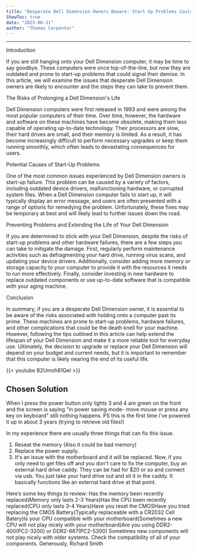 ```yaml
---
title: "Desperate Dell Dimension Owners Beware: Start Up Problems Could Be the Death of Your Computer!"
ShowToc: true 
date: "2023-06-11"
author: "Thomas Carpenter"
---
```

*****
Introduction

If you are still hanging onto your Dell Dimension computer, it may be time to say goodbye. These computers were once top-of-the-line, but now they are outdated and prone to start-up problems that could signal their demise. In this article, we will examine the issues that desperate Dell Dimension owners are likely to encounter and the steps they can take to prevent them.

The Risks of Prolonging a Dell Dimension's Life

Dell Dimension computers were first released in 1993 and were among the most popular computers of their time. Over time, however, the hardware and software on these machines have become obsolete, making them less capable of operating up-to-date technology. Their processors are slow, their hard drives are small, and their memory is limited. As a result, it has become increasingly difficult to perform necessary upgrades or keep them running smoothly, which often leads to devastating consequences for users.

Potential Causes of Start-Up Problems

One of the most common issues experienced by Dell Dimension owners is start-up failure. This problem can be caused by a variety of factors, including outdated device drivers, malfunctioning hardware, or corrupted system files. When a Dell Dimension computer fails to start up, it will typically display an error message, and users are often presented with a range of options for remedying the problem. Unfortunately, these fixes may be temporary at best and will likely lead to further issues down the road.

Preventing Problems and Extending the Life of Your Dell Dimension

If you are determined to stick with your Dell Dimension, despite the risks of start-up problems and other hardware failures, there are a few steps you can take to mitigate the damage. First, regularly perform maintenance activities such as defragmenting your hard drive, running virus scans, and updating your device drivers. Additionally, consider adding more memory or storage capacity to your computer to provide it with the resources it needs to run more effectively. Finally, consider investing in new hardware to replace outdated components or use up-to-date software that is compatible with your aging machine.

Conclusion

In summary, if you are a desperate Dell Dimension owner, it is essential to be aware of the risks associated with holding onto a computer past its prime. These machines are prone to start-up problems, hardware failures, and other complications that could be the death knell for your machine. However, following the tips outlined in this article can help extend the lifespan of your Dell Dimension and make it a more reliable tool for everyday use. Ultimately, the decision to upgrade or replace your Dell Dimension will depend on your budget and current needs, but it is important to remember that this computer is likely nearing the end of its useful life.

{{< youtube B2Umoh81QeI >}} 



## Chosen Solution
 When I press the power button only lights 3 and 4 are green on the front and the screen is saying "in power saving mode- move mouse or press any key on keyboard" still nothing happens.
PS this is the first time I've powered it up in about 3 years (trying to retrieve old files!)

 In my experience there are usually three things that can fix this issue.
1.  Reseat the memory (Also it could be bad memory)
2.  Replace the power supply.
3.  It's an issue with the motherboard and it will be replaced.
Now, if you only need to get files off and you don't care to fix the computer, buy an external hard drive caddy.  They can be had for $20 or so and connect via usb.  You just take your hard drive out and sit it in the caddy.  It basically functions like an external hard drive at that point.

 Here’s some key things to review:
Has the memory been recently replaced(Memory only lasts 2-3 Years)Has the CPU been recently replaced(CPU only lasts 3-4 Years)Have you reset the CMOSHave you tried replacing the CMOS Battery(Typically replaceable with a CR2032 Cell Batery)Is your CPU compatible with your motherboard(Sometimes a new CPU will not play nicely with your motherboard)Are you using DDR2-400(PC2-3200) or DDR2-667(PC2-5300)
Sometimes new components will not play nicely with older systems. Check the compatibility of all of your components.
Generously,
Richard Smith




